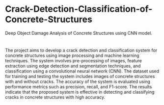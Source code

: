 # Crack-Detection-Classification-of-Concrete-Structures
Deep Object Damage Analysis of Concrete Structures using CNN model.
#

The project aims to develop a crack detection and classification system for concrete structures using image processing and machine learning techniques. The system involves pre-processing of images, feature extraction using edge detection and segmentation techniques, and classification using a convolutional neural network (CNN). The dataset used for training and testing the system includes images of concrete structures with and without cracks. The accuracy of the system is evaluated using performance metrics such as precision, recall, and F1-score. The results indicate that the proposed system is effective in detecting and classifying cracks in concrete structures with high accuracy.
